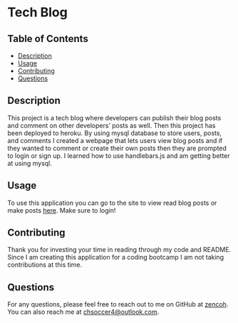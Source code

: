 # Tech Blog

## Table of Contents
* [Description](#description)
* [Usage](#usage)
* [Contributing](#contributing)
* [Questions](#questions)

## Description
This project is a tech blog where developers can publish their blog posts and comment on other developers’ posts as well. Then this project has been deployed to heroku. By using mysql database to store users, posts, and comments I created a webpage that lets users view blog posts and if they wanted to comment or create their own posts then they are prompted to login or sign up. I learned how to use handlebars.js and am getting better at using mysql.

## Usage
To use this application you can go to the site to view read blog posts or make posts [here](https://tehcieblog.herokuapp.com/). Make sure to login!

## Contributing
Thank you for investing your time in reading through my code and README. Since I am creating this application for a coding bootcamp I am not taking contributions at this time.

## Questions
For any questions, please feel free to reach out to me on GitHub at [zencoh](https://github.com/zencoh). You can also reach me at chsoccer4@outlook.com.
